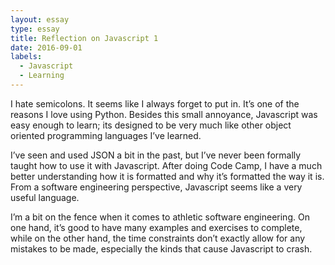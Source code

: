 ```yaml
---
layout: essay
type: essay
title: Reflection on Javascript 1
date: 2016-09-01
labels:
  - Javascript
  - Learning
---
```


I hate semicolons. It seems like I always forget to put in. It’s one of the reasons I love using Python. Besides this small annoyance, Javascript was easy enough to learn; its designed to be very much like other object oriented programming languages I’ve learned.

I’ve seen and used JSON a bit in the past, but I’ve never been formally taught how to use it with Javascript. After doing Code Camp, I have a much better understanding how it is formatted and why it’s formatted the way it is. From a software engineering perspective, Javascript seems like a very useful language.

I’m a bit on the fence when it comes to athletic software engineering. On one hand, it’s good to have many examples and exercises to complete, while on the other hand, the time constraints don’t exactly allow for any mistakes to be made, especially the kinds that cause Javascript to crash.